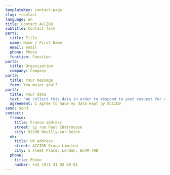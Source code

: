 ```yaml
---
templateKey: contact-page
slug: +contact
language: en
title: Contact ACCIOD
subtitle: Contact form
part1: 
  title: Title
  name: Name / First Name
  email: email
  phone: Phone
  function: Function
part2: 
  title: Organization
  company: Company
part3: 
  title: Your message
  form: You major goal?
part4: 
  title: Your data
  text: 'We collect this data in order to respond to yout request for contact of information. This data can be kept for 3 years to possibly contact you later in the context of our marketin and commercial activity. In case of consent, you can exercice your right of withdrawal by using the form above :'
  agreement: I agree to have my data kept by ACCIOD
send: Send
contact: 
  france: 
    title: France address
    street: 12 rue Paul Chatrousse
    city: 92200 Neuilly-sur-Seine
  uk: 
    title: UK address
    street: ACCIOD Group Limited
    city: 5 Fleet Place, London, EC4M 7RD
  phone: 
    title: Phone
    number: +33 (0)1 41 92 80 61
---
```

